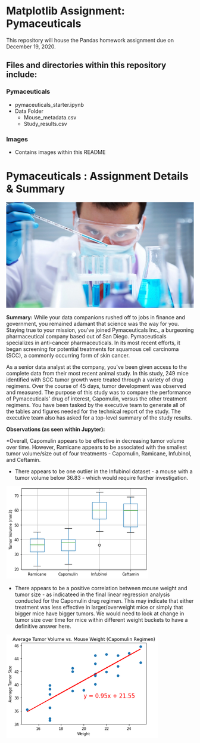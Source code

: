 # Matplotlib Assignment: Pymaceuticals
This repository will house the Pandas homework assignment due on December 19, 2020.

## Files and directories within this repository include:

### Pymaceuticals
* pymaceuticals_starter.ipynb
* Data Folder
  * Mouse_metadata.csv
  * Study_results.csv
### Images
  * Contains images within this README

# Pymaceuticals : Assignment Details & Summary
![Pymaceuticals](https://github.com/shadeetabasi/matplotlib-assignment/blob/main/Images/Laboratory.jpg)

**Summary:** 
While your data companions rushed off to jobs in finance and government, you remained adamant that science was the way for you. Staying true to your mission, you've joined Pymaceuticals Inc., a burgeoning pharmaceutical company based out of San Diego. Pymaceuticals specializes in anti-cancer pharmaceuticals. In its most recent efforts, it began screening for potential treatments for squamous cell carcinoma (SCC), a commonly occurring form of skin cancer.


As a senior data analyst at the company, you've been given access to the complete data from their most recent animal study. In this study, 249 mice identified with SCC tumor growth were treated through a variety of drug regimens. Over the course of 45 days, tumor development was observed and measured. The purpose of this study was to compare the performance of Pymaceuticals' drug of interest, Capomulin, versus the other treatment regimens. You have been tasked by the executive team to generate all of the tables and figures needed for the technical report of the study. The executive team also has asked for a top-level summary of the study results.

**Observations (as seen within Jupyter):** 

*Overall, Capomulin appears to be effective in decreasing tumor volume over time. However, Ramicane appears to be associated with the smallest tumor volume/size out of four treatments - Capomulin, Ramicane, Infubinol, and Ceftamin.
* There appears to be one outlier in the Infubinol dataset - a mouse with a tumor volume below 36.83 - which would require further investigation.

![Pymaceuticalsboxplot](https://github.com/shadeetabasi/matplotlib-assignment/blob/main/Images/pymaceuticals_boxplot.png)

* There appears to be a positive correlation between mouse weight and tumor size - as indicateed in the final linear regression analysis conducted for the Capomulin drug regimen. This may indicate that either treatment was less effective in larger/overweight mice or simply that bigger mice have bigger tumors. We would need to look at change in tumor size over time for mice within different weight buckets to have a definitive answer here.

![Pymaceuticalslinearregression](https://github.com/shadeetabasi/matplotlib-assignment/blob/main/Images/pymaceuticals_linearregression.png)

